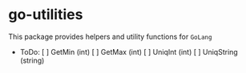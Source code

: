 # go-utilities
This package provides helpers and utility functions for `GoLang`
- ToDo:
  [  ] GetMin (int)
  [  ] GetMax (int)
  [  ] UniqInt (int)
  [  ] UniqString (string)
